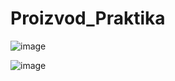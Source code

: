 # Proizvod_Praktika


![image](https://github.com/Aven34/Proizvod_Praktika/assets/123065246/9b8b861a-3de4-49e4-b896-963a6f2c1a52)



![image](https://github.com/Aven34/Proizvod_Praktika/assets/123065246/c1825f26-0ec9-42eb-b234-92107a799790)


